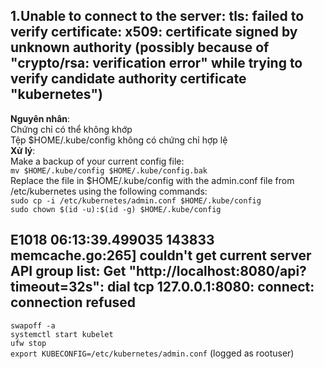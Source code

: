 ## 1.Unable to connect to the server: tls: failed to verify certificate: x509: certificate signed by unknown authority (possibly because of "crypto/rsa: verification error" while trying to verify candidate authority certificate "kubernetes")
**Nguyên nhân**:   
Chứng chỉ có thể không khớp  
Tệp $HOME/.kube/config không có chứng chỉ hợp lệ  
**Xử lý**:  
Make a backup of your current config file:    
`mv $HOME/.kube/config $HOME/.kube/config.bak`  
Replace the file in $HOME/.kube/config with the admin.conf file from /etc/kubernetes using the following commands:  
`sudo cp -i /etc/kubernetes/admin.conf $HOME/.kube/config`  
`sudo chown $(id -u):$(id -g) $HOME/.kube/config`   

## E1018 06:13:39.499035  143833 memcache.go:265] couldn't get current server API group list: Get "http://localhost:8080/api?timeout=32s": dial tcp 127.0.0.1:8080: connect: connection refused
`swapoff -a`  
`systemctl start kubelet`  
`ufw stop`  
`export KUBECONFIG=/etc/kubernetes/admin.conf` (logged as rootuser)  
